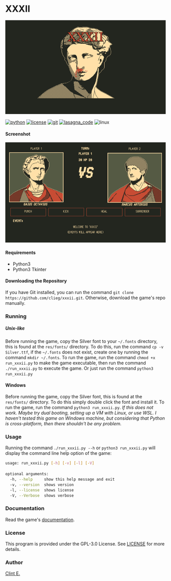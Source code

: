 # XXXII

![cover](res/cover.png)

[![python](https://img.shields.io/badge/made_with-python-c74c34?labelColor=23261f&)](https://python.org)
[![license](https://img.shields.io/badge/license-GPL&#8208;3.0-c74c34?labelColor=23261f&)](https://github.com/clieg/xxxii/blob/master/LICENSE)
[![git](https://img.shields.io/badge/uses-git-c74c34?labelColor=23261f&)](https://git-scm.com)
[![lasagna_code](https://img.shields.io/badge/contains-tasty_lasagna_code-c74c34?labelColor=23261f)](https://en.wikipedia.org/wiki/Spaghetti_code#Lasagna_code)
![linux](https://img.shields.io/badge/works_on-my_machine-c74c34?labelColor=23261f&)


#### Screenshot
![screenshot](res/screenshot.png)

#### Requirements
* Python3
* Python3 Tkinter


#### Downloading the Repository
If you have Git installed, you can run the command `git clone https://github.com/clieg/xxxii.git`. Otherwise, download the game's repo manually.


### Running
##### Unix-like
Before running the game, copy the Silver font to your `~/.fonts` directory, this is found at the `res/fonts/` directory. To do this, run the command `cp -v Silver.ttf`, if the `~/.fonts` does not exist, create one by running the command `mkdir ~/.fonts`.
To run the game, run the command `chmod +x run_xxxii.py` to make the game executable, then run the command `./run_xxxii.py` to execute the game.
Or just run the command `python3 run_xxxii.py`


#### Windows
Before running the game, copy the Silver font, this is found at the `res/fonts/` directory. To do this simply double click the font and install it.
To run the game, run the command `python3 run_xxxii.py`.
*If this does not work. Maybe try dual booting, setting up a VM with Linux, or use WSL. I haven't tested this game on Windows machine, but considering that Python is cross-platform, then there shouldn't be any problem.*


### Usage
Running the command `./run_xxxii.py --h` or `python3 run_xxxii.py` will display the command line help option of the game:

```bash
usage: run_xxxii.py [-h] [-v] [-l] [-V]

optional arguments:
  -h, --help     show this help message and exit
  -v, --version  shows version
  -l, --license  shows license
  -V, --Verbose  shows verbose
```

### Documentation
Read the game's [documentation](https://github.com/clieg/xxxii/blob/master/DOC.md).


### License
This program is provided under the GPL-3.0 License. See [LICENSE](https://github.com/clieg/xxxii/blob/master/LICENSE) for more details.


### Author
[Clint E.](https://github.com/clieg)
